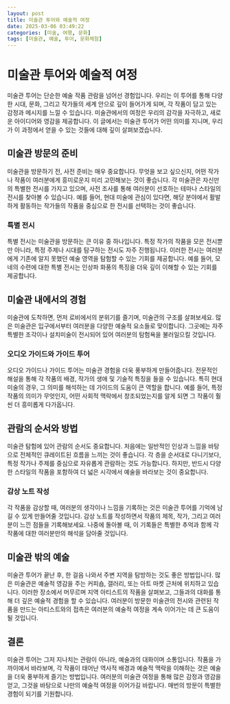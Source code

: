 ```yaml
---
layout: post  
title: 미술관 투어와 예술적 여정  
date: 2025-03-06 03:49:22  
categories: [미술, 여행, 문화]  
tags: [미술관, 예술, 투어, 문화체험]  
---
```


# 미술관 투어와 예술적 여정

미술관 투어는 단순한 예술 작품 관람을 넘어선 경험입니다. 우리는 이 투어를 통해 다양한 시대, 문화, 그리고 작가들의 세계 안으로 깊이 들어가게 되며, 각 작품이 담고 있는 감정과 메시지를 느낄 수 있습니다. 미술관에서의 여정은 우리의 감각을 자극하고, 새로운 아이디어와 영감을 제공합니다. 이 글에서는 미술관 투어가 어떤 의미를 지니며, 우리가 이 과정에서 얻을 수 있는 것들에 대해 깊이 살펴보겠습니다.

## 미술관 방문의 준비

미술관을 방문하기 전, 사전 준비는 매우 중요합니다. 무엇을 보고 싶으신지, 어떤 작가나 작품이 여러분에게 흥미로운지 미리 고민해보는 것이 좋습니다. 각 미술관은 자신만의 특별한 전시를 가지고 있으며, 사전 조사를 통해 여러분이 선호하는 테마나 스타일의 전시를 찾아볼 수 있습니다. 예를 들어, 현대 미술에 관심이 있다면, 해당 분야에서 활발하게 활동하는 작가들의 작품을 중심으로 한 전시를 선택하는 것이 좋습니다.

### 특별 전시

특별 전시는 미술관을 방문하는 큰 이유 중 하나입니다. 특정 작가의 작품을 모은 전시뿐만 아니라, 특정 주제나 시대를 탐구하는 전시도 자주 진행됩니다. 이러한 전시는 여러분에게 기존에 알지 못했던 예술 영역을 탐험할 수 있는 기회를 제공합니다. 예를 들어, 모네의 수련에 대한 특별 전시는 인상파 화풍의 특징을 더욱 깊이 이해할 수 있는 기회를 제공합니다.

## 미술관 내에서의 경험

미술관에 도착하면, 먼저 로비에서의 분위기를 즐기며, 미술관의 구조를 살펴보세요. 많은 미술관은 입구에서부터 여러분을 다양한 예술적 요소들로 맞이합니다. 그곳에는 자주 특별한 조각이나 설치미술이 전시되어 있어 여러분의 탐험욕을 불러일으킬 것입니다.

### 오디오 가이드와 가이드 투어

오디오 가이드나 가이드 투어는 미술관 경험을 더욱 풍부하게 만들어줍니다. 전문적인 해설을 통해 각 작품의 배경, 작가의 생애 및 기술적 특징을 들을 수 있습니다. 특히 현대 미술의 경우, 그 의미를 해석하는 데 가이드의 도움이 큰 역할을 합니다. 예를 들어, 특정 작품의 의미가 무엇인지, 어떤 사회적 맥락에서 창조되었는지를 알게 되면 그 작품이 훨씬 더 흥미롭게 다가옵니다.

## 관람의 순서와 방법

미술관 탐험에 있어 관람의 순서도 중요합니다. 처음에는 일반적인 인상과 느낌을 바탕으로 전체적인 큐레이트된 흐름을 느끼는 것이 좋습니다. 각 층을 순서대로 다니기보다, 특정 작가나 주제를 중심으로 자유롭게 관람하는 것도 가능합니다. 하지만, 반드시 다양한 스타일의 작품을 포함하여 더 넓은 시각에서 예술을 바라보는 것이 중요합니다.

### 감상 노트 작성

각 작품을 감상할 때, 여러분의 생각이나 느낌을 기록하는 것은 미술관 투어를 기억에 남길 수 있게 만들어줄 것입니다. 감상 노트를 작성하면서 작품의 제목, 작가, 그리고 여러분이 느낀 점들을 기록해보세요. 나중에 돌아볼 때, 이 기록들은 특별한 추억과 함께 각 작품에 대한 여러분만의 해석을 담아줄 것입니다.

## 미술관 밖의 예술

미술관 투어가 끝난 후, 한 걸음 나와서 주변 지역을 탐방하는 것도 좋은 방법입니다. 많은 미술관은 예술적 영감을 주는 커피숍, 갤러리, 또는 아트 마켓 근처에 위치하고 있습니다. 이러한 장소에서 머무르며 지역 아티스트의 작품을 살펴보고, 그들과의 대화를 통해 더 깊은 예술적 경험을 할 수 있습니다. 여러분이 방문한 미술관의 전시와 관련된 작품을 만드는 아티스트와의 접촉은 여러분의 예술적 여정을 계속 이어가는 데 큰 도움이 될 것입니다.

## 결론

미술관 투어는 그저 지나치는 관람이 아니라, 예술과의 대화이며 소통입니다. 작품을 가까이에서 바라보며, 각 작품이 태어난 역사적 배경과 예술적 맥락을 이해하는 것은 예술을 더욱 풍부하게 즐기는 방법입니다. 여러분의 미술관 여정을 통해 많은 감정과 영감을 얻고, 그것을 바탕으로 나만의 예술적 여정을 이어가길 바랍니다. 매번의 방문이 특별한 경험이 되기를 기원합니다.